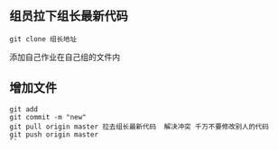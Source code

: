 ## 组员拉下组长最新代码
```
git clone 组长地址
```
添加自己作业在自己组的文件内
## 增加文件
```
git add
git commit -m "new"
git pull origin master 拉去组长最新代码  解决冲突 千万不要修改别人的代码
git push origin master
``
